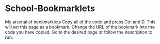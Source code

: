 # School-Bookmarklets
My arsenal of bookmarklets
Copy all of the code and press Ctrl and D.
This will set this page as a bookmark.
Change the URL of the bookmark into the code you have copied.
Go to the desired page or follow the description to run.
